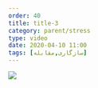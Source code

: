 ```yaml
---
order: 40
title: title-3
category: parent/stress
type: video
date: 2020-04-10 11:00
tags: [سازگاری,مقابله]
---
```


[![](../../static/images/adolescent-coping-corona-two-cover.webp)](../../static/videos/adolescent-coping-corona-two.mp4)